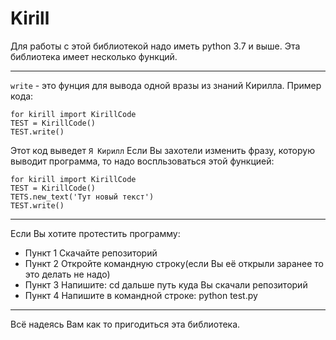 # Kirill
Для работы с этой библиотекой надо иметь python 3.7 и выше. Эта библиотека имеет несколько функций.
***
`write` - это фунция для вывода одной вразы из знаний Кирилла. Пример кода:
```
for kirill import KirillCode
TEST = KirillCode()
TEST.write()
```
Этот код выведет `Я Кирилл`
Если Вы захотели изменить фразу, которую выводит программа, то надо воспльзоваться этой функцией:
```
for kirill import KirillCode
TEST = KirillCode()
TETS.new_text('Тут новый текст')
TEST.write()
```
***
Если Вы хотите протестить программу:
* Пункт 1 Скачайте репозиторий
* Пункт 2 Откройте командную строку(если Вы её открыли заранее то это делать не надо)
* Пункт 3 Напишите: cd дальше путь куда Вы скачали репозиторий
* Пункт 4 Напишите в командной строке: python test.py
***
Всё надеясь Вам как то пригодиться эта библиотека.
